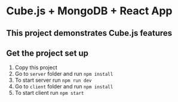 # Cube.js + MongoDB + React App

## This project demonstrates Cube.js features

## Get the project set up

1. Copy this project
2. Go to ```server``` folder and run ```npm install```
3. To start server run ```npm run dev```
4. Go to ```client``` folder and run ```npm install```
5. To start client run ```npm start```
